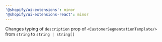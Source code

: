 ```yaml
---
'@shopify/ui-extensions': minor
'@shopify/ui-extensions-react': minor
---
```


Changes typing of `description` prop of `<CustomerSegmentationTemplate/>` from `string` to `string | string[]`
